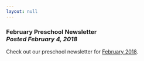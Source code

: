 ```yaml
---
layout: null
---
```


<h3 class="ui header">
  February Preschool Newsletter
  <div class="sub header">
    <i>Posted February 4, 2018</i>
  </div>
</h3>

Check out our preschool newsletter for
<a href="{{ site.baseurl }}/assets/newsletters/2017-2018/COH_February_2018_Newsletter.pdf">February 2018</a>.
